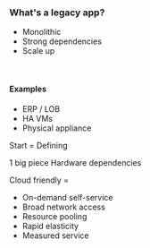 ---
---
### What's a legacy app?

<!--
We’ll start by defining what we mean by a legacy application and cloud friendly/native application, compare the benefits.
-->

- Monolithic
- Strong dependencies
- Scale up

<br/>

#### Examples
- ERP / LOB
- HA VMs
- Physical appliance

<!--

-->

<aside class="notes">
  Start = Defining

  1 big piece
  Hardware dependencies


  Cloud friendly =
  - On-demand self-service
  - Broad network access
  - Resource pooling
  - Rapid elasticity
  - Measured service
</aside>
